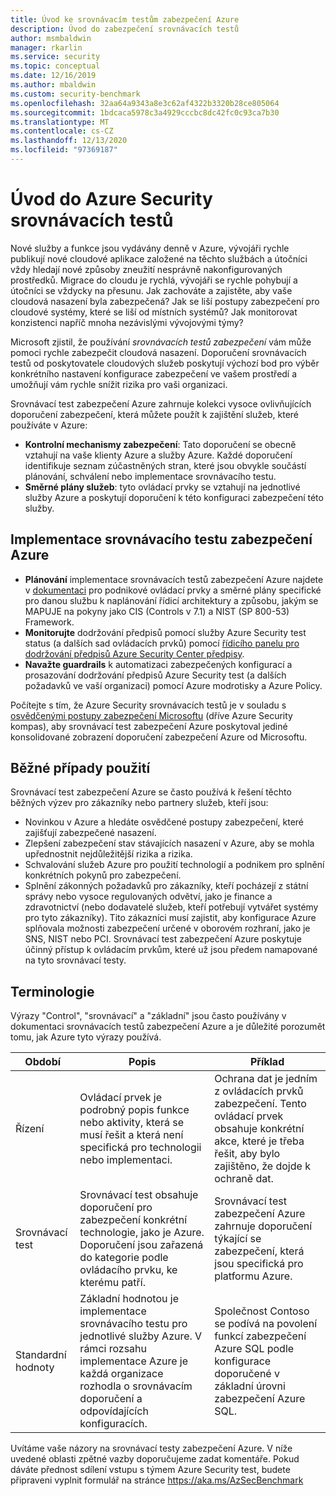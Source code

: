 ```yaml
---
title: Úvod ke srovnávacím testům zabezpečení Azure
description: Úvod do zabezpečení srovnávacích testů
author: msmbaldwin
manager: rkarlin
ms.service: security
ms.topic: conceptual
ms.date: 12/16/2019
ms.author: mbaldwin
ms.custom: security-benchmark
ms.openlocfilehash: 32aa64a9343a8e3c62af4322b3320b28ce805064
ms.sourcegitcommit: 1bdcaca5978c3a4929cccbc8dc42fc0c93ca7b30
ms.translationtype: MT
ms.contentlocale: cs-CZ
ms.lasthandoff: 12/13/2020
ms.locfileid: "97369187"
---
```

# <a name="azure-security-benchmark-introduction"></a>Úvod do Azure Security srovnávacích testů

Nové služby a funkce jsou vydávány denně v Azure, vývojáři rychle publikují nové cloudové aplikace založené na těchto službách a útočníci vždy hledají nové způsoby zneužití nesprávně nakonfigurovaných prostředků. Migrace do cloudu je rychlá, vývojáři se rychle pohybují a útočníci se vždycky na přesunu. Jak zachováte a zajistěte, aby vaše cloudová nasazení byla zabezpečená? Jak se liší postupy zabezpečení pro cloudové systémy, které se liší od místních systémů? Jak monitorovat konzistenci napříč mnoha nezávislými vývojovými týmy?

Microsoft zjistil, že používání *srovnávacích testů zabezpečení* vám může pomoci rychle zabezpečit cloudová nasazení. Doporučení srovnávacích testů od poskytovatele cloudových služeb poskytují výchozí bod pro výběr konkrétního nastavení konfigurace zabezpečení ve vašem prostředí a umožňují vám rychle snížit rizika pro vaši organizaci.

Srovnávací test zabezpečení Azure zahrnuje kolekci vysoce ovlivňujících doporučení zabezpečení, která můžete použít k zajištění služeb, které používáte v Azure:

- **Kontrolní mechanismy zabezpečení**: Tato doporučení se obecně vztahují na vaše klienty Azure a služby Azure. Každé doporučení identifikuje seznam zúčastněných stran, které jsou obvykle součástí plánování, schválení nebo implementace srovnávacího testu. 
- **Směrné plány služeb**: tyto ovládací prvky se vztahují na jednotlivé služby Azure a poskytují doporučení k této konfiguraci zabezpečení této služby.

## <a name="implement-the-azure-security-benchmark"></a>Implementace srovnávacího testu zabezpečení Azure
- **Plánování** implementace srovnávacích testů zabezpečení Azure najdete v [dokumentaci](overview.md) pro podnikové ovládací prvky a směrné plány specifické pro danou službu k naplánování řídicí architektury a způsobu, jakým se MAPUJE na pokyny jako CIS (Controls v 7.1) a NIST (SP 800-53) Framework.
- **Monitorujte** dodržování předpisů pomocí služby Azure Security test status (a dalších sad ovládacích prvků) pomocí [řídicího panelu pro dodržování předpisů Azure Security Center předpisy](../../security-center/security-center-compliance-dashboard.md).
- **Navažte guardrails** k automatizaci zabezpečených konfigurací a prosazování dodržování předpisů Azure Security test (a dalších požadavků ve vaší organizaci) pomocí Azure modrotisky a Azure Policy.
 
Počítejte s tím, že Azure Security srovnávacích testů je v souladu s [osvědčenými postupy zabezpečení Microsoftu](/security/compass/microsoft-security-compass-introduction) (dříve Azure Security kompas), aby srovnávací test zabezpečení Azure poskytoval jediné konsolidované zobrazení doporučení zabezpečení Azure od Microsoftu.

## <a name="common-use-cases"></a>Běžné případy použití

Srovnávací test zabezpečení Azure se často používá k řešení těchto běžných výzev pro zákazníky nebo partnery služeb, kteří jsou:
- Novinkou v Azure a hledáte osvědčené postupy zabezpečení, které zajišťují zabezpečené nasazení.
- Zlepšení zabezpečení stav stávajících nasazení v Azure, aby se mohla upřednostnit nejdůležitější rizika a rizika.
- Schvalování služeb Azure pro použití technologií a podnikem pro splnění konkrétních pokynů pro zabezpečení.
- Splnění zákonných požadavků pro zákazníky, kteří pocházejí z státní správy nebo vysoce regulovaných odvětví, jako je finance a zdravotnictví (nebo dodavatelé služeb, kteří potřebují vytvářet systémy pro tyto zákazníky). Tito zákazníci musí zajistit, aby konfigurace Azure splňovala možnosti zabezpečení určené v oborovém rozhraní, jako je SNS, NIST nebo PCI. Srovnávací test zabezpečení Azure poskytuje účinný přístup k ovládacím prvkům, které už jsou předem namapované na tyto srovnávací testy.

## <a name="terminology"></a>Terminologie

Výrazy "Control", "srovnávací" a "základní" jsou často používány v dokumentaci srovnávacích testů zabezpečení Azure a je důležité porozumět tomu, jak Azure tyto výrazy používá.


| Období | Popis | Příklad |
|--|--|--|
| Řízení | Ovládací prvek je podrobný popis funkce nebo aktivity, která se musí řešit a která není specifická pro technologii nebo implementaci. | Ochrana dat je jedním z ovládacích prvků zabezpečení. Tento ovládací prvek obsahuje konkrétní akce, které je třeba řešit, aby bylo zajištěno, že dojde k ochraně dat. |
| Srovnávací test | Srovnávací test obsahuje doporučení pro zabezpečení konkrétní technologie, jako je Azure. Doporučení jsou zařazená do kategorie podle ovládacího prvku, ke kterému patří. | Srovnávací test zabezpečení Azure zahrnuje doporučení týkající se zabezpečení, která jsou specifická pro platformu Azure. |
| Standardní hodnoty | Základní hodnotou je implementace srovnávacího testu pro jednotlivé služby Azure. V rámci rozsahu implementace Azure je každá organizace rozhodla o srovnávacím doporučení a odpovídajících konfiguracích. | Společnost Contoso se podívá na povolení funkcí zabezpečení Azure SQL podle konfigurace doporučené v základní úrovni zabezpečení Azure SQL.

Uvítáme vaše názory na srovnávací testy zabezpečení Azure. V níže uvedené oblasti zpětné vazby doporučujeme zadat komentáře. Pokud dáváte přednost sdílení vstupu s týmem Azure Security test, budete připraveni vyplnit formulář na stránce https://aka.ms/AzSecBenchmark

